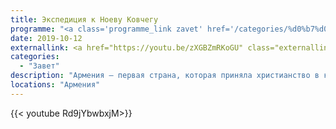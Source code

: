 ```yaml
---
title: Экспедиция к Ноеву Ковчегу
programme: "<a class='programme_link zavet' href='/categories/%d0%b7%d0%b0%d0%b2%d0%b5%d1%82'>Завет</a>"
date: 2019-10-12
externallink: <a href="https://youtu.be/zXGBZmRKoGU" class="externallink" target="_blank">Полный выпуск </a>
categories:
  - "Завет"
description: "Армения — первая страна, которая приняла христианство в качестве государственной религии. Как это происходило? Первое упоминание в Библии о горе Арарат. Действительно ли Ноев ковчег там остановился?"
locations: "Армения"
---
```



{{< youtube Rd9jYbwbxjM>}}

<!--more-->
